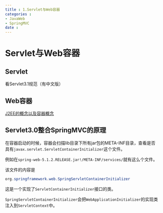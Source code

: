 ```yaml
---
title : 1.Servlet与Web容器
categories : 
- JavaWeb
- SpringMVC
date : 
---
```


# Servlet与Web容器

## Servlet

看Servlet3.1规范（有中文版）

## Web容器

[J2EE的概念以及容器概念](https://blog.csdn.net/nocol123/article/details/73149564)

## Servlet3.0整合SpringMVC的原理

在容器启动的时候，容器会扫描lib目录下所有jar包的META-INF目录，查看是否具有`javax.servlet.ServletContainerInitializer`这个文件。

例如在`spring-web-5.1.2.RELEASE.jar!/META-INF/services/`就有这么个文件。

该文件的内容是

```java
org.springframework.web.SpringServletContainerInitializer
```

这是一个实现了`ServletContainerInitializer`接口的类。

`SpringServletContainerInitializer`会把`WebApplicationInitializer`的实现类注入到`ServletContext`中。


